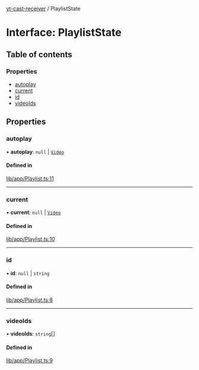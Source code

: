 [yt-cast-receiver](../README.md) / PlaylistState

# Interface: PlaylistState

## Table of contents

### Properties

- [autoplay](PlaylistState.md#autoplay)
- [current](PlaylistState.md#current)
- [id](PlaylistState.md#id)
- [videoIds](PlaylistState.md#videoids)

## Properties

### autoplay

• **autoplay**: ``null`` \| [`Video`](Video.md)

#### Defined in

[lib/app/Playlist.ts:11](https://github.com/patrickkfkan/yt-cast-receiver/blob/9c3f7bb/src/lib/app/Playlist.ts#L11)

___

### current

• **current**: ``null`` \| [`Video`](Video.md)

#### Defined in

[lib/app/Playlist.ts:10](https://github.com/patrickkfkan/yt-cast-receiver/blob/9c3f7bb/src/lib/app/Playlist.ts#L10)

___

### id

• **id**: ``null`` \| `string`

#### Defined in

[lib/app/Playlist.ts:8](https://github.com/patrickkfkan/yt-cast-receiver/blob/9c3f7bb/src/lib/app/Playlist.ts#L8)

___

### videoIds

• **videoIds**: `string`[]

#### Defined in

[lib/app/Playlist.ts:9](https://github.com/patrickkfkan/yt-cast-receiver/blob/9c3f7bb/src/lib/app/Playlist.ts#L9)
